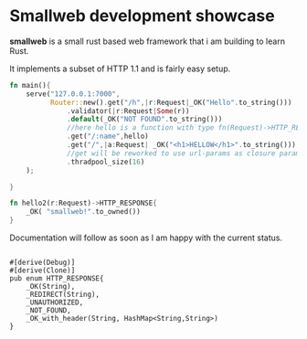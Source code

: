 # Smallweb development showcase

**smallweb** is a small rust based web framework that i am building to learn Rust. 

It implements a subset of HTTP 1.1 and is fairly easy setup. 

```rust
fn main(){
	serve("127.0.0.1:7000",
          Router::new().get("/h",|r:Request|_OK("Hello".to_string()))
              .validator(|r:Request|Some(r))
              .default(_OK("NOT FOUND".to_string()))
              //here hello is a function with type fn(Request)->HTTP_RESPONSE
              .get("/:name",hello)
              .get("/",|a:Request| _OK("<h1>HELLOW</h1>".to_string()))
			  //get will be reworked to use url-params as closure params
              .thradpool_size(16)
    );

}

fn hello2(r:Request)->HTTP_RESPONSE{
    _OK( "smallweb!".to_owned())
}

```
Documentation will follow as soon as I am happy with the current status.

```

#[derive(Debug)]
#[derive(Clone)]
pub enum HTTP_RESPONSE{
    _OK(String),
    _REDIRECT(String),
    _UNAUTHORIZED,
    _NOT_FOUND,
    _OK_with_header(String, HashMap<String,String>)
}
```

